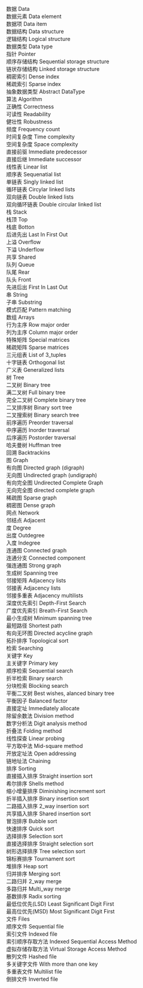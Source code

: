 数据   Data  			  
数据元素   Data   element  			  
数据项   Data   item  			  
数据结构   Data   structure  			  
逻辑结构   Logical   structure  			  
数据类型   Data   type  			  
指针   Pointer  			  
顺序存储结构   Sequential   storage   structure  			  
链状存储结构   Linked   storage   structure  			  
稠密索引   Dense   index  			  
稀疏索引   Sparse   index  			  
抽象数据类型   Abstract   DataType  			  
算法   Algorithm  			  
正确性   Correctness  			  
可读性   Readability  			  
健壮性   Robustness  			  
频度   Frequency   count			  
时间复杂度   Time   complexity			  
空间复杂度   Space   complexity			  
直接前驱   Immediate   predecessor			  
直接后继   Immediate   successor			  
线性表   Linear   list			  
顺序表   Sequenatial   list			  
单链表   Singly   linked   list			  
循环链表   Circylar   linked   lists			  
双向链表   Double   linked   lists			  
双向循环链表   Double   circular   linked   list			  
栈   Stack			  
栈顶   Top			  
栈底   Botton			  
后进先出   Last   In   First   Out			  
上溢   Overflow			  
下溢   Underflow			  
共享   Shared			  
队列   Queue			  
队尾   Rear			  
队头   Front			  
先进后出   First   In   Last   Out			  
串   String			  
子串   Substring			  
模式匹配   Pattern   matching			  
数组   Arrays			  
行为主序   Row   major   order			  
列为主序   Column   major   order			  
特殊矩阵   Special   matrices			  
稀疏矩阵   Sparse   matrices			  
三元组表   List   of   3_tuples			  
十字链表   Orthogonal   list			  
广义表   Generalized   lists			  
树   Tree			  
二叉树   Binary   tree			  
满二叉树   Full   binary   tree			  
完全二叉树   Complete   binary   tree			  
二叉排序树   Binary   sort   tree			  
二叉搜索树   Binary   search   tree			  
前序遍历   Preorder   traversal			  
中序遍历   Inorder   traversal			  
后序遍历   Postorder   traversal			  
哈夫曼树   Huffman   tree			  
回溯   Backtrackins			  
图   Graph			  
有向图   Directed   graph   (digraph)			  
无向图   Undirected   graph   (undigraph)			  
有向完全图   Undirected   Complete   Graph			  
无向完全图   directed   complete   graph			  
稀疏图   Sparse   graph			  
稠密图   Dense   graph			  
网点   Network			  
邻结点   Adjacent			  
度   Degree			  
出度   Outdegree			  
入度   Indegree			  
连通图   Connected   graph			  
连通分支   Connected   component			  
强连通图   Strong   graph			  
生成树   Spanning   tree			  
邻接矩阵   Adjacency   lists			  
邻接表   Adjacency   lists			  
邻接多重表   Adjacency   multilists			  
深度优先索引   Depth-First   Search			  
广度优先索引   Breath-First   Search			  
最小生成树   Minimum   spanning   tree			  
最短路径   Shortest   path			  
有向无环图   Directed   acycline   graph			  
拓扑排序   Topological   sort			  
检索   Searching			  
关键字   Key			  
主关键字   Primary   key			  
顺序检索   Sequential   search			  
折半检索   Binary   search			  
分块检索   Blocking   search			  
平衡二叉树   Best   wishes,   alanced   binary   tree			  
平衡因子   Balanced   factor			  
直接定址   Immediately   allocate			  
除留余数法   Division   method			  
数字分析法   Digit   analysis   method			  
折叠法   Folding   method			  
线性探查   Linear   probing			  
平方取中法   Mid-square   method			  
开放定址法   Open   addressing			  
链地址法   Chaining			  
排序   Sorting			  
直接插入排序   Straight   insertion   sort			  
希尔排序   Shells   method			  
缩小增量排序   Diminishing   increment   sort			  
折半插入排序   Binary   insertion   sort			  
二路插入排序   2_way   insertion   sort			  
共享插入排序   Shared   insertion   sort			  
冒泡排序   Bubble   sort			  
快速排序   Quick   sort			  
选择排序   Selection   sort			  
直接选择排序   Straight   selection   sort			  
树形选择排序   Tree   selection   sort			  
锦标赛排序   Tournament   sort			  
堆排序   Heap   sort			  
归并排序   Merging   sort			  
二路归并   2_way   merge			  
多路归并   Multi_way   merge			  
基数排序   Radix   sorting			  
最低位优先(LSD)   Least   Significant   Digit   First			  
最高位优先(MSD)   Most   Significant   Digit   First			  
文件   Files			  
顺序文件   Sequential   file			  
索引文件   Indexed   file			  
索引顺序存取方法   Indexed   Sequential   Access   Method			  
虚拟存储存取方法   Virtual   Storage   Access   Method			  
散列文件   Hashed   file			  
多关键字文件   With   more   than   one   key			  
多重表文件   Multilist   file			  
倒排文件   Inverted   file			  
